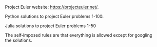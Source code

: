 Project Euler website: https://projecteuler.net/. 

Python solutions to project Euler problems 1-100. 

Julia solutions to project Euler problems 1-50

The self-imposed rules are that everything is allowed except for googling the solutions.